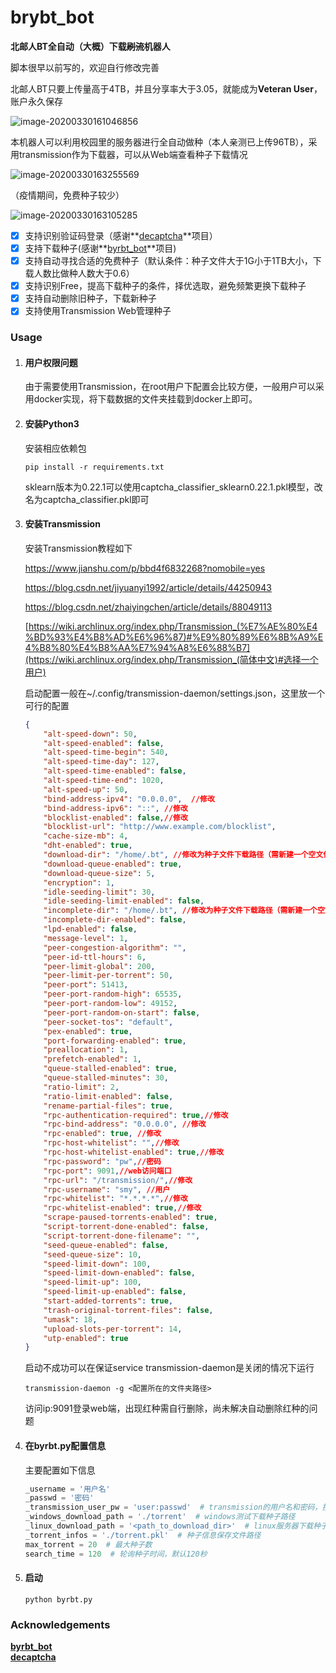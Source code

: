 # brybt_bot
**北邮人BT全自动（大概）下载~~刷流~~机器人**

脚本很早以前写的，欢迎自行修改完善

北邮人BT只要上传量高于4TB，并且分享率大于3.05，就能成为**Veteran User**，账户永久保存

![image-20200330161046856](https://github.com/lipssmycode/byrbt_bot/blob/master/images/image-20200330161046856.png)

本机器人可以利用校园里的服务器进行全自动做种（本人亲测已上传96TB），采用transmission作为下载器，可以从Web端查看种子下载情况

![image-20200330163255569](https://github.com/lipssmycode/byrbt_bot/blob/master/images/image-20200330163255569.png)

（疫情期间，免费种子较少）

![image-20200330163105285](https://github.com/lipssmycode/byrbt_bot/blob/master/images/image-20200330163105285.png)

- [x] 支持识别验证码登录（感谢**[decaptcha](https://github.com/bumzy/decaptcha)**项目）
- [x] 支持下载种子(感谢**[byrbt_bot](https://github.com/Jason2031/byrbt_bot)**项目)
- [x] 支持自动寻找合适的免费种子（默认条件：种子文件大于1G小于1TB大小，下载人数比做种人数大于0.6）
- [x] 支持识别Free，提高下载种子的条件，择优选取，避免频繁更换下载种子
- [x] 支持自动删除旧种子，下载新种子
- [x] 支持使用Transmission Web管理种子

### Usage

1. #### 用户权限问题

   由于需要使用Transmission，在root用户下配置会比较方便，一般用户可以采用docker实现，将下载数据的文件夹挂载到docker上即可。

2. #### 安装Python3

   安装相应依赖包

   ```shell
   pip install -r requirements.txt
   ```
   sklearn版本为0.22.1可以使用captcha_classifier_sklearn0.22.1.pkl模型，改名为captcha_classifier.pkl即可

3. #### 安装Transmission

   安装Transmission教程如下

   https://www.jianshu.com/p/bbd4f6832268?nomobile=yes

   https://blog.csdn.net/jiyuanyi1992/article/details/44250943

   https://blog.csdn.net/zhaiyingchen/article/details/88049113

   [https://wiki.archlinux.org/index.php/Transmission_(%E7%AE%80%E4%BD%93%E4%B8%AD%E6%96%87)#%E9%80%89%E6%8B%A9%E4%B8%80%E4%B8%AA%E7%94%A8%E6%88%B7](https://wiki.archlinux.org/index.php/Transmission_(简体中文)#选择一个用户)

   启动配置一般在~/.config/transmission-daemon/settings.json，这里放一个可行的配置

   ```json
   {
       "alt-speed-down": 50,
       "alt-speed-enabled": false,
       "alt-speed-time-begin": 540,
       "alt-speed-time-day": 127,
       "alt-speed-time-enabled": false,
       "alt-speed-time-end": 1020,
       "alt-speed-up": 50,
       "bind-address-ipv4": "0.0.0.0",  //修改
       "bind-address-ipv6": "::", //修改
       "blocklist-enabled": false,//修改
       "blocklist-url": "http://www.example.com/blocklist",
       "cache-size-mb": 4,
       "dht-enabled": true,
       "download-dir": "/home/.bt", //修改为种子文件下载路径（需新建一个空文件夹）
       "download-queue-enabled": true,
       "download-queue-size": 5,
       "encryption": 1,
       "idle-seeding-limit": 30,
       "idle-seeding-limit-enabled": false,
       "incomplete-dir": "/home/.bt", //修改为种子文件下载路径（需新建一个空文件夹）
       "incomplete-dir-enabled": false,
       "lpd-enabled": false,
       "message-level": 1,
       "peer-congestion-algorithm": "",
       "peer-id-ttl-hours": 6,
       "peer-limit-global": 200,
       "peer-limit-per-torrent": 50,
       "peer-port": 51413,
       "peer-port-random-high": 65535,
       "peer-port-random-low": 49152,
       "peer-port-random-on-start": false,
       "peer-socket-tos": "default",
       "pex-enabled": true,
       "port-forwarding-enabled": true,
       "preallocation": 1,
       "prefetch-enabled": 1,
       "queue-stalled-enabled": true,
       "queue-stalled-minutes": 30,
       "ratio-limit": 2,
       "ratio-limit-enabled": false,
       "rename-partial-files": true,
       "rpc-authentication-required": true,//修改
       "rpc-bind-address": "0.0.0.0", //修改
       "rpc-enabled": true, //修改
       "rpc-host-whitelist": "",//修改
       "rpc-host-whitelist-enabled": true,//修改
       "rpc-password": "pw",//密码
       "rpc-port": 9091,//web访问端口
       "rpc-url": "/transmission/",//修改
       "rpc-username": "smy", //用户
       "rpc-whitelist": "*.*.*.*",//修改
       "rpc-whitelist-enabled": true,//修改
       "scrape-paused-torrents-enabled": true,
       "script-torrent-done-enabled": false,
       "script-torrent-done-filename": "",
       "seed-queue-enabled": false,
       "seed-queue-size": 10,
       "speed-limit-down": 100,
       "speed-limit-down-enabled": false,
       "speed-limit-up": 100,
       "speed-limit-up-enabled": false,
       "start-added-torrents": true,
       "trash-original-torrent-files": false,
       "umask": 18,
       "upload-slots-per-torrent": 14,
       "utp-enabled": true
   }
   ```

   启动不成功可以在保证service transmission-daemon是关闭的情况下运行

   ```shell
   transmission-daemon -g <配置所在的文件夹路径>
   ```

   访问ip:9091登录web端，出现红种需自行删除，尚未解决自动删除红种的问题

4. #### 在byrbt.py配置信息

   主要配置如下信息

   ```python
   _username = '用户名'
   _passwd = '密码'
   _transmission_user_pw = 'user:passwd'  # transmission的用户名和密码，按照格式填入
   _windows_download_path = './torrent'  # windows测试下载种子路径
   _linux_download_path = '<path_to_download_dir>'  # linux服务器下载种子的路径
   _torrent_infos = './torrent.pkl'  # 种子信息保存文件路径
   max_torrent = 20  # 最大种子数
   search_time = 120  # 轮询种子时间，默认120秒
   ```

5. #### 启动

   ```shell
   python byrbt.py
   ```

### Acknowledgements

**[byrbt_bot](https://github.com/Jason2031/byrbt_bot)**  
**[decaptcha](https://github.com/bumzy/decaptcha)**  
